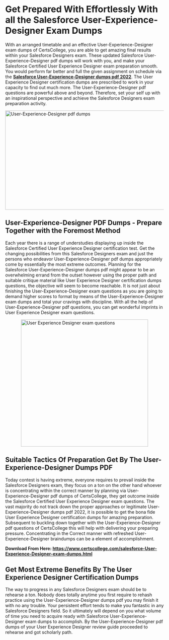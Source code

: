 <h1><strong>Get Prepared With Effortlessly With all the Salesforce User-Experience-Designer Exam Dumps&nbsp;</strong></h1>
<p><span style="font-weight: 400;">With an arranged timetable and an effective  User-Experience-Designer exam dumps of CertsCollege, you are able to get amazing final results within your Salesforce Designers exam. These updated Salesforce User-Experience-Designer pdf dumps will work with you, and make your Salesforce Certified User Experience Designer exam preparation smooth. You would perform far better and full the given assignment on schedule via the <strong><a href="https://www.certscollege.com/salesforce-User-Experience-Designer-exam-dumps.html">Salesforce User-Experience-Designer dumps pdf 2022</a></strong>. The User Experience Designer certification dumps are prescribed to work in your capacity to find out much more. The  User-Experience-Designer pdf questions are powerful above and beyond. Therefore, set your self up with an inspirational perspective and achieve the Salesforce Designers exam preparation activity.&nbsp;</span></p>
<p><span style="font-weight: 400;"><img style="display: block; margin-left: auto; margin-right: auto;" src="https://i.ibb.co/CPDK3ps/Yellow-and-Blue-Initiative-Blog-Banner.png" alt="User-Experience-Designer pdf dumps" width="559" height="315" /></span></p>
<h2><strong>User-Experience-Designer PDF Dumps - Prepare Together with the Foremost Method</strong></h2>
<p><span style="font-weight: 400;">Each year there is a range of understudies displaying up inside the Salesforce Certified User Experience Designer certification test. Get the changing possibilities from this Salesforce Designers exam and just the persons who endeavor User-Experience-Designer pdf dumps appropriately come by essentially the most extreme outcomes. Planning for the Salesforce User-Experience-Designer dumps pdf might appear to be an overwhelming errand from the outset however using the proper path and suitable critique material like User Experience Designer certification dumps questions, the objective will seem to become reachable. It is not just about finishing the User-Experience-Designer exam questions as you are going to demand higher scores to format by means of the User-Experience-Designer exam dumps and total your cravings with discipline. With all the help of User-Experience-Designer pdf questions, you can get wonderful imprints in User Experience Designer exam questions.</span></p>
<p><span style="font-weight: 400;"><a href="https://tinyurl.com/4pn3v2w9"><img style="display: block; margin-left: auto; margin-right: auto;" src="https://i.ibb.co/9tMrhdY/Teacher-Appreciation-Invitation.png" alt="User Experience Designer exam questions " width="404" height="404" /></a></span></p>
<h2><strong>Suitable Tactics Of Preparation Get By The User-Experience-Designer Dumps PDF</strong></h2>
<p><span style="font-weight: 400;">Today contest is having extreme, everyone requires to prevail inside the Salesforce Designers exam, they focus on a ton on the other hand whoever is concentrating within the correct manner by planning via User-Experience-Designer pdf dumps of CertsCollege, they get outcome inside the Salesforce Certified User Experience Designer exam questions. The vast majority do not track down the proper approaches or legitimate User-Experience-Designer dumps pdf 2022, it is possible to get the bona fide User Experience Designer certification dumps for amazing preparation. Subsequent to buckling down together with the  User-Experience-Designer pdf questions of CertsCollege this will help with delivering your preparing pressure. Concentrating in the Correct manner with refreshed User-Experience-Designer braindumps can be a element of accomplishment.</span></p>
<p><span style="font-weight: 400;"><strong>Download From Here: <a href="https://www.certscollege.com/salesforce-User-Experience-Designer-exam-dumps.html">https://www.certscollege.com/salesforce-User-Experience-Designer-exam-dumps.html</a></strong></span></p>
<h2><strong>Get Most Extreme Benefits By The User Experience Designer Certification Dumps</strong></h2>
<p><span style="font-weight: 400;">The way to progress in any Salesforce Designers exam should be to rehearse a ton. Nobody does totally anytime you first require to rehash practice using the User-Experience-Designer dumps pdf you may finish it with no any trouble. Your persistent effort tends to make you fantastic in any Salesforce Designers field. So it ultimately will depend on you what volume of time you need to acquire ready with Salesforce User-Experience-Designer exam dumps to accomplish. By the User-Experience-Designer pdf dumps of your User Experience Designer review guide proceeded to rehearse and got scholarly path.</span></p>
